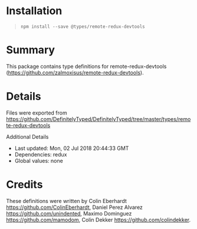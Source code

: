 # Installation
> `npm install --save @types/remote-redux-devtools`

# Summary
This package contains type definitions for remote-redux-devtools (https://github.com/zalmoxisus/remote-redux-devtools).

# Details
Files were exported from https://github.com/DefinitelyTyped/DefinitelyTyped/tree/master/types/remote-redux-devtools

Additional Details
 * Last updated: Mon, 02 Jul 2018 20:44:33 GMT
 * Dependencies: redux
 * Global values: none

# Credits
These definitions were written by Colin Eberhardt <https://github.com/ColinEberhardt>, Daniel Perez Alvarez <https://github.com/unindented>, Maximo Dominguez <https://github.com/mamodom>, Colin Dekker <https://github.com/colindekker>.
